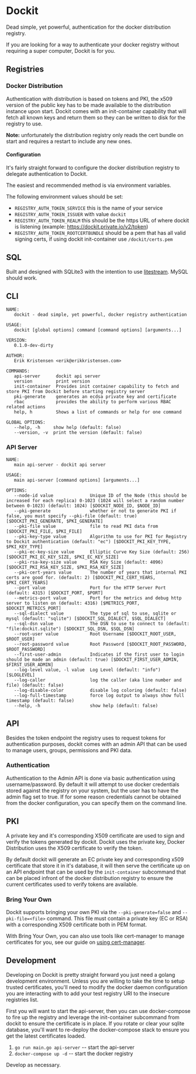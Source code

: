 # Dockit

Dead simple, yet powerful, authentication for the docker distribution registry.

If you are looking for a way to authenticate your docker registry without requiring a super computer, Dockit is for you.

## Registries

### Docker Distribution

Authentication with distribution is based on tokens and PKI, the x509 version of the public key has to be made available to the distribution instance upon start. Dockit comes with an init-container capability that will fetch all known keys and return them so they can be written to disk for the registry to use.

**Note:** unfortunately the distribution registry only reads the cert bundle on start and requires a restart to include any new ones.

#### Configuration

It's fairly straight forward to configure the docker distribution registry to delegate authentication to Dockit.

The easiest and recommended method is via environment variables.

The following environment values should be set:

- `REGISTRY_AUTH_TOKEN_SERVICE` this is the name of your service
- `REGISTRY_AUTH_TOKEN_ISSUER` with value `dockit`
- `REGISTRY_AUTH_TOKEN_REALM` this should be the https URL of where dockit is listening (example: <https://dockit.private.io/v2/token>)
- `REGISTRY_AUTH_TOKEN_ROOTCERTBUNDLE` should be a pem that has all valid signing certs, if using dockit init-container use `/dockit/certs.pem`

## SQL

Built and designed with SQLite3 with the intention to use [litestream](https://litestream.io). MySQL should work.

## CLI

```help
NAME:
   dockit - dead simple, yet powerful, docker registry authentication

USAGE:
   dockit [global options] command [command options] [arguments...]

VERSION:
   0.1.0-dev-dirty

AUTHOR:
   Erik Kristensen <erik@erikkristensen.com>

COMMANDS:
   api-server      dockit api server
   version         print version
   init-container  Provides init container capability to fetch and store PKI from Dockit before starting registry server
   pki-generate    generates an ecdsa private key and certificate
   rbac            provides the ability to perform various RBAC related actions
   help, h         Shows a list of commands or help for one command

GLOBAL OPTIONS:
   --help, -h     show help (default: false)
   --version, -v  print the version (default: false)
```

### API Server

```help
NAME:
   main api-server - dockit api server

USAGE:
   main api-server [command options] [arguments...]

OPTIONS:
   --node-id value              Unique ID of the Node (this should be increased for each replica) 0-1023 (1024 will select a random number between 0-1023) (default: 1024) [$DOCKIT_NODE_ID, $NODE_ID]
   --pki-generate               whether or not to generate PKI if false, you must specify --pki-file (default: true) [$DOCKIT_PKI_GENERATE, $PKI_GENERATE]
   --pki-file value             file to read PKI data from [$DOCKIT_PKI_FILE, $PKI_FILE]
   --pki-key-type value         Algorithm to use for PKI for Registry to Dockit authentication (default: "ec") [$DOCKIT_PKI_KEY_TYPE, $PKI_KEY_TYPE]
   --pki-ec-key-size value      Elliptic Curve Key Size (default: 256) [$DOCKIT_PKI_EC_KEY_SIZE, $PKI_EC_KEY_SIZE]
   --pki-rsa-key-size value     RSA Key Size (default: 4096) [$DOCKIT_PKI_RSA_KEY_SIZE, $PKI_RSA_KEY_SIZE]
   --pki-cert-years value       The number of years that internal PKI certs are good for. (default: 2) [$DOCKIT_PKI_CERT_YEARS, $PKI_CERT_YEARS]
   --port value                 Port for the HTTP Server Port (default: 4315) [$DOCKIT_PORT, $PORT]
   --metrics-port value         Port for the metrics and debug http server to listen on (default: 4316) [$METRICS_PORT, $DOCKIT_METRICS_PORT]
   --sql-dialect value          The type of sql to use, sqlite or mysql (default: "sqlite") [$DOCKIT_SQL_DIALECT, $SQL_DIALECT]
   --sql-dsn value              The DSN to use to connect to (default: "file:dockit.sqlite") [$DOCKIT_SQL_DSN, $SQL_DSN]
   --root-user value            Root Username [$DOCKIT_ROOT_USER, $ROOT_USER]
   --root-password value        Root Password [$DOCKIT_ROOT_PASSWORD, $ROOT_PASSWORD]
   --first-user-admin           Indicates if the first user to login should be made an admin (default: true) [$DOCKIT_FIRST_USER_ADMIN, $FIRST_USER_ADMIN]
   --log-level value, -l value  Log Level (default: "info") [$LOGLEVEL]
   --log-caller                 log the caller (aka line number and file) (default: false)
   --log-disable-color          disable log coloring (default: false)
   --log-full-timestamp         force log output to always show full timestamp (default: false)
   --help, -h                   show help (default: false)
```

## API

Besides the token endpoint the registry uses to request tokens for authentication purposes, dockit comes with an admin API that can be used to manage users, groups, permissions and PKI data.

### Authentication

Authentication to the Admin API is done via basic authentication using username/password. By default it will attempt to use docker credentials stored against the registry on your system, but the user has to have the admin flag set to true. If for some reason credentials cannot be obtained from the docker configuration, you can specify them on the command line.

## PKI

A private key and it's corresponding X509 certificate are used to sign and verify the tokens generated by dockit. Dockit uses the private key, Docker Distribution uses the X509 certificate to verify the token.

By default dockit will generate an EC private key and corresponding x509 certificate that store it in it's database, it will then serve the certificate up on an API endpoint that can be used by the `init-container` subcommand that can be placed infront of the docker distribution registry to ensure the current certificates used to verify tokens are available.

### Bring Your Own

Dockit supports bringing your own PKI via the `--pki-generate=false` and `--pki-file=<file>` command. This file must contain a private key (EC or RSA) with a corresponding X509 certificate both in PEM format.

With Bring Your Own, you can also use tools like cert-manager to manage certificates for you, see our guide on [using cert-manager](docs/guides/cert-manager.md).

## Development

Developing on Dockit is pretty straight forward you just need a golang development environment. Unless you are willing to take the time to setup trusted certificates, you'll need to modify the docker daemon configuration you are interacting with to add your test registry URI to the insecure registries list.

First you will want to start the api-server, then you can use docker-compose to fire up the registry and leverage the init-container subcommand from dockit to ensure the certificate is in place. If you rotate or clear your sqlite database, you'll want to re-deploy the docker-compose stack to ensure you get the latest certificates loaded.

1. `go run main.go api-server` -- start the api-server
2. `docker-compose up -d` -- start the docker registry

Develop as necessary.

